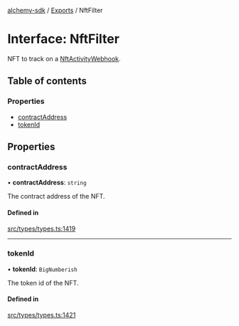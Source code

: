[alchemy-sdk](../README.md) / [Exports](../modules.md) / NftFilter

# Interface: NftFilter

NFT to track on a [NftActivityWebhook](NftActivityWebhook.md).

## Table of contents

### Properties

- [contractAddress](NftFilter.md#contractaddress)
- [tokenId](NftFilter.md#tokenid)

## Properties

### contractAddress

• **contractAddress**: `string`

The contract address of the NFT.

#### Defined in

[src/types/types.ts:1419](https://github.com/alchemyplatform/alchemy-sdk-js/blob/c3fdebb/src/types/types.ts#L1419)

___

### tokenId

• **tokenId**: `BigNumberish`

The token id of the NFT.

#### Defined in

[src/types/types.ts:1421](https://github.com/alchemyplatform/alchemy-sdk-js/blob/c3fdebb/src/types/types.ts#L1421)
